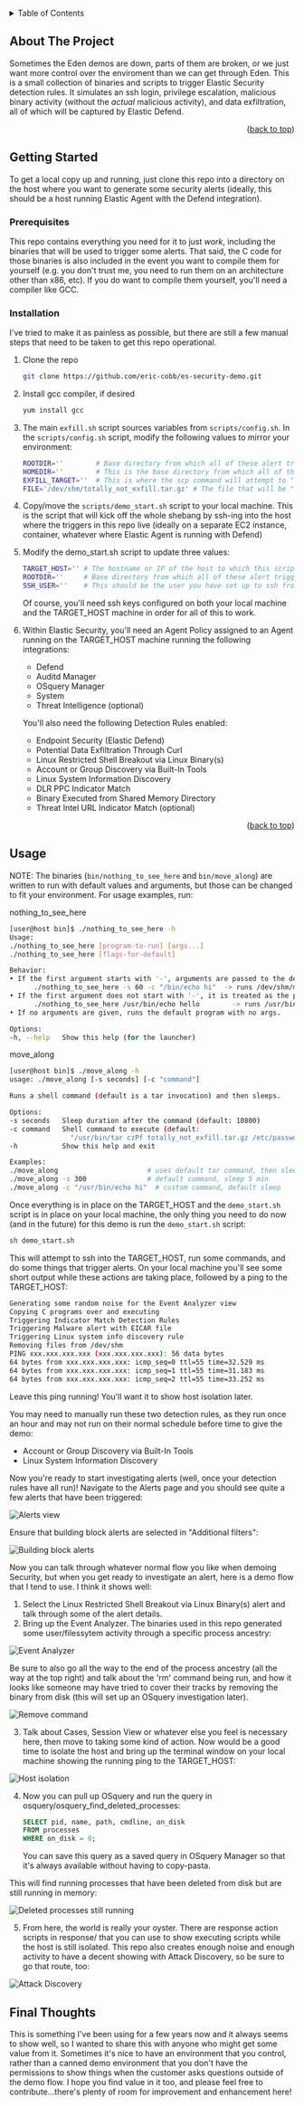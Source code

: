 <!-- Improved compatibility of back to top link: See: https://github.com/othneildrew/Best-README-Template/pull/73 -->
<a id="readme-top"></a>
<!-- TABLE OF CONTENTS -->
<details>
  <summary>Table of Contents</summary>
  <ol>
    <li>
      <a href="#about-the-project">About The Project</a>
      <ul>
        <li><a href="#built-with">Built With</a></li>
      </ul>
    </li>
    <li>
      <a href="#getting-started">Getting Started</a>
      <ul>
        <li><a href="#prerequisites">Prerequisites</a></li>
        <li><a href="#installation">Installation</a></li>
      </ul>
    </li>
    <li><a href="#usage">Usage</a></li>
    <li><a href="#roadmap">Roadmap</a></li>
    <li><a href="#contributing">Contributing</a></li>
    <li><a href="#license">License</a></li>
    <li><a href="#contact">Contact</a></li>
    <li><a href="#acknowledgments">Acknowledgments</a></li>
  </ol>
</details>



<!-- ABOUT THE PROJECT -->
## About The Project

Sometimes the Eden demos are down, parts of them are broken, or we just want more control over the enviroment than we can get through Eden. This is a small collection of binaries and scripts to trigger Elastic Security detection rules. It simulates an ssh login, privilege escalation, malicious binary activity (without the _actual_ malicious activity), and data exfiltration, all of which will be captured by Elastic Defend.

<p align="right">(<a href="#readme-top">back to top</a>)</p>



<!-- GETTING STARTED -->
## Getting Started

To get a local copy up and running, just clone this repo into a directory on the host where you want to generate some security alerts (ideally, this should be a host running Elastic Agent with the Defend integration).


### Prerequisites

This repo contains everything you need for it to just _work_, including the binaries that will be used to trigger some alerts. That said, the C code for those binaries is also included in the event you want to compile them for yourself (e.g. you don't trust me, you need to run them on an architecture other than x86, etc). If you do want to compile them yourself, you'll need a compiler like GCC.


### Installation

I've tried to make it as painless as possible, but there are still a few manual steps that need to be taken to get this repo operational.

1. Clone the repo
   ```sh
   git clone https://github.com/eric-cobb/es-security-demo.git
   ```
2. Install gcc compiler, if desired
   ```sh
   yum install gcc
   ```
3. The main `exfill.sh` script sources variables from `scripts/config.sh`. In the `scripts/config.sh` script, modify the following values to mirror your environment:
   ```sh
   ROOTDIR=''        # Base directory from which all of these alert triggers will be run on the target host
   HOMEDIR=''        # This is the base directory from which all of these alert triggers will be run
   EXFILL_TARGET=''  # This is where the scp command will attempt to "exfill" the data; in my environment I have another EC2 instance that I attempt to copy to
   FILE='/dev/shm/totally_not_exfill.tar.gz' # The file that will be "exfilled"
   ```
4. Copy/move the `scripts/demo_start.sh` script to your local machine. This is the script that will kick off the whole shebang by ssh-ing into the host where the triggers in this repo live (ideally on a separate EC2 instance, container, whatever where Elastic Agent is running with Defend)
5. Modify the demo_start.sh script to update three values:
   ```sh
   TARGET_HOST='' # The hostname or IP of the host to which this script will attempt to login and start triggering alerts. This should be the same host as where this repo was cloned (i.e. where all the scripts and binaries live).
   ROOTDIR=''     # Base directory from which all of these alert triggers will be run on the target host
   SSH_USER=''    # This should be the user you have set up to ssh from your local machine (where this demo_kickoff.sh script will be run from) to the TARGET_HOST
   ```
   Of course, you'll need ssh keys configured on both your local machine and the TARGET_HOST machine in order for all of this to work.
6. Within Elastic Security, you'll need an Agent Policy assigned to an Agent running on the TARGET_HOST machine running the following integrations:

   * Defend
   * Auditd Manager
   * OSquery Manager
   * System
   * Threat Intelligence (optional)
   
   You'll also need the following Detection Rules enabled:
   
   * Endpoint Security (Elastic Defend)
   * Potential Data Exfiltration Through Curl
   * Linux Restricted Shell Breakout via Linux Binary(s)
   * Account or Group Discovery via Built-In Tools
   * Linux System Information Discovery
   * DLR PPC Indicator Match
   * Binary Executed from Shared Memory Directory
   * Threat Intel URL Indicator Match (optional)

<p align="right">(<a href="#readme-top">back to top</a>)</p>



<!-- USAGE EXAMPLES -->
## Usage

NOTE: The binaries (`bin/nothing_to_see_here` and `bin/move_along`) are written to run with default values and arguments, but those can be changed to fit your environment. For usage examples, run:

   nothing_to_see_here
   ```sh
   [user@host bin]$ ./nothing_to_see_here -h
   Usage:
   ./nothing_to_see_here [program-to-run] [args...]
   ./nothing_to_see_here [flags-for-default]

   Behavior:
   • If the first argument starts with '-', arguments are passed to the default program:
         ./nothing_to_see_here -s 60 -c "/bin/echo hi"  -> runs /dev/shm/move_along with those flags
   • If the first argument does not start with '-', it is treated as the program to run:
         ./nothing_to_see_here /usr/bin/echo hello        -> runs /usr/bin/echo hello
   • If no arguments are given, runs the default program with no args.

   Options:
   -h, --help   Show this help (for the launcher)
   ```

   move_along
   ```sh
   [user@host bin]$ ./move_along -h
   usage: ./move_along [-s seconds] [-c "command"]

   Runs a shell command (default is a tar invocation) and then sleeps.

   Options:
   -s seconds   Sleep duration after the command (default: 10800)
   -c command   Shell command to execute (default:
                  "/usr/bin/tar czPf totally_not_exfill.tar.gz /etc/passwd")
   -h           Show this help and exit

   Examples:
   ./move_along                      # uses default tar command, then sleeps 3h
   ./move_along -s 300               # default command, sleep 5 min
   ./move_along -c "/usr/bin/echo hi"  # custom command, default sleep
   ```

Once everything is in place on the TARGET_HOST and the `demo_start.sh` script is in place on your local machine, the only thing you need to do now (and in the future) for this demo is run the `demo_start.sh` script:
   
   ```sh
   sh demo_start.sh
   ```
This will attempt to ssh into the TARGET_HOST, run some commands, and do some things that trigger alerts. On your local machine you'll see some short output while these actions are taking place, followed by a ping to the TARGET_HOST:
   ```sh
   Generating some random noise for the Event Analyzer view
   Copying C programs over and executing
   Triggering Indicator Match Detection Rules
   Triggering Malware alert with EICAR file
   Triggering Linux system info discovery rule
   Removing files from /dev/shm
   PING xxx.xxx.xxx.xxx (xxx.xxx.xxx.xxx): 56 data bytes
   64 bytes from xxx.xxx.xxx.xxx: icmp_seq=0 ttl=55 time=32.529 ms
   64 bytes from xxx.xxx.xxx.xxx: icmp_seq=1 ttl=55 time=31.183 ms
   64 bytes from xxx.xxx.xxx.xxx: icmp_seq=2 ttl=55 time=33.252 ms
   ```
Leave this ping running! You'll want it to show host isolation later.

You may need to manually run these two detection rules, as they run once an hour and may not run on their normal schedule before time to give the demo:

* Account or Group Discovery via Built-In Tools
* Linux System Information Discovery

Now you're ready to start investigating alerts (well, once your detection rules have all run)! Navigate to the Alerts page and you should see quite a few alerts that have been triggered:

![Alerts view](screenshots/es-sec-demo_alerts_view.png)

Ensure that building block alerts are selected in "Additional filters":

![Building block alerts](screenshots/es-sec-demo_building_blocks.png)

Now you can talk through whatever normal flow you like when demoing Security, but when you get ready to investigate an alert, here is a demo flow that I tend to use. I think it shows well:

1. Select the Linux Restricted Shell Breakout via Linux Binary(s) alert and talk through some of the alert details.
2. Bring up the Event Analyzer. The binaries used in this repo generated some user/filessytem activity through a specific process ancestry:

![Event Analyzer](screenshots/es-sec-demo_event_analyzer.png)

Be sure to also go all the way to the end of the process ancestry (all the way at the top right) and talk about the 'rm' command being run, and how it looks like someone may have tried to cover their tracks by removing the binary from disk (this will set up an OSquery investigation later).

![Remove command](screenshots/es-sec-demo_remove_command.png)

3. Talk about Cases, Session View or whatever else you feel is necessary here, then move to taking some kind of action. Now would be a good time to isolate the host and bring up the terminal window on your local machine showing the running ping to the TARGET_HOST:

![Host isolation](screenshots/es-sec-demo_isolate_host.png)

4. Now you can pull up OSquery and run the query in osquery/osquery_find_deleted_processes:

   ```sql
   SELECT pid, name, path, cmdline, on_disk 
   FROM processes 
   WHERE on_disk = 0;
   ```
   You can save this query as a saved query in OSquery Manager so that it's always available without having to copy-pasta.

This will find running processes that have been deleted from disk but are still running in memory:

![Deleted processes still running](screenshots/es-sec-demo_deleted_processes_running.png)

5. From here, the world is really your oyster. There are response action scripts in response/ that you can use to show executing scripts while the host is still isolated. This repo also creates enough noise and enough activity to have a decent showing with Attack Discovery, so be sure to go that route, too:

![Attack Discovery](screenshots/es-sec-demo_attack_discovery.png)

<!-- FINAL THOUGHTS -->
## Final Thoughts
This is something I've been using for a few years now and it always seems to show well, so I wanted to share this with anyone who might get some value from it. Sometimes it's nice to have an environment that you control, rather than a canned demo environment that you don't have the permissions to show things when the customer asks questions outside of the demo flow. I hope you find value in it too, and please feel free to contribute...there's plenty of room for improvement and enhancement here!
